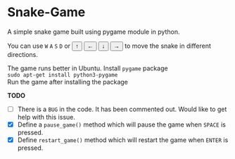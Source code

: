 # Snake-Game
 A simple snake game built using pygame module in python.<br>

 You can use `W` `A` `S` `D` or <button>&uarr;</button> <button>&larr;</button> <button>&darr;</button> <button>&rarr;</button> to move the snake in different directions.
 
 The game runs better in Ubuntu. Install `pygame` package<br>
 ```sudo apt-get install python3-pygame```<br>
 Run the game after installing the package


<b>TODO</b><br>
- [ ] There is a `BUG` in the code. It has been commented out. Would like to get help with this issue.
- [x] Define a `pause_game()` method which will pause the game when `SPACE` is pressed.
- [x] Define `restart_game()` method which will restart the game when `ENTER` is pressed.